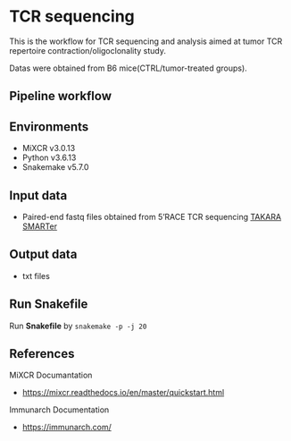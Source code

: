 # TCR sequencing
This is the workflow for TCR sequencing and analysis aimed at tumor TCR repertoire contraction/oligoclonality study. 

Datas were obtained from B6 mice(CTRL/tumor-treated groups).  
## Pipeline workflow

## Environments
- MiXCR v3.0.13
- Python v3.6.13
- Snakemake v5.7.0

## Input data
- Paired-end fastq files obtained from 5’RACE TCR sequencing [TAKARA SMARTer](https://www.takarabio.com/learning-centers/next-generation-sequencing/technical-notes/immune-profiling/tcr-repertoire-profiling-from-human-samples-(bulk))
## Output data
-  txt files

## Run Snakefile
Run **Snakefile** by ```snakemake -p -j 20```

## References
MiXCR Documantation
- https://mixcr.readthedocs.io/en/master/quickstart.html

Immunarch Documentation
- https://immunarch.com/
